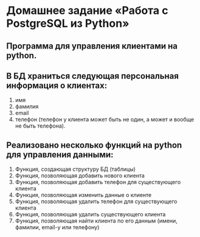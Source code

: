 # Домашнее задание «Работа с PostgreSQL из Python»

## Программа для управления клиентами на python.

## В БД храниться следующая персональная информация о клиентах:

1. имя
2. фамилия
3. email
4. телефон (телефон у клиента может быть не один, а может и вообще не быть телефона).

## Реализовано несколько функций на python для управления данными:

1. Функция, создающая структуру БД (таблицы)
2. Функция, позволяющая добавить нового клиента
3. Функция, позволяющая добавить телефон для существующего клиента
4. Функция, позволяющая изменить данные о клиенте
5. Функция, позволяющая удалить телефон для существующего клиента
6. Функция, позволяющая удалить существующего клиента
7. Функция, позволяющая найти клиента по его данным (имени, фамилии, email-у или телефону)
